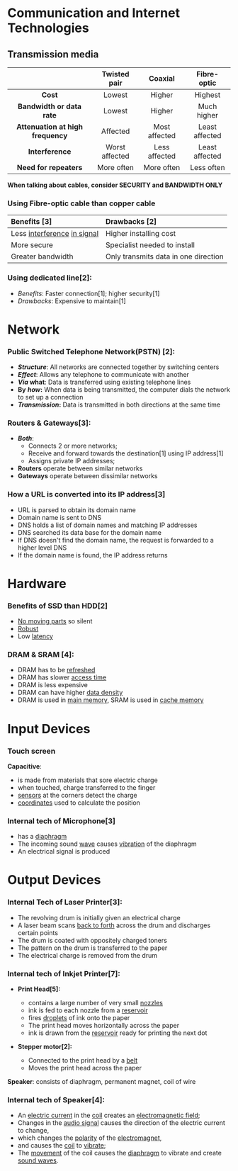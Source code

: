 # Communication and Internet Technologies

## Transmission media

|                                   | **Twisted pair** |  **Coaxial**  |  Fibre-optic   |
| :-------------------------------: | :--------------: | :-----------: | :------------: |
|             **Cost**              |      Lowest      |    Higher     |    Highest     |
|    **Bandwidth or data rate**     |      Lowest      |    Higher     |  Much higher   |
| **Attenuation at high frequency** |     Affected     | Most affected | Least affected |
|         **Interference**          |  Worst affected  | Less affected | Least affected |
|      **Need for repeaters**       |    More often    |  More often   |   Less often   |

**When talking about cables, consider SECURITY and BANDWIDTH ONLY**

### Using Fibre-optic cable than copper cable

| Benefits \[3\]                            | Drawbacks \[2\]                      |
|:------------------------------------------|:-------------------------------------|
| Less <u>interference</u> <u>in signal</u> | Higher installing cost               |
| More secure                               | Specialist needed to install         |
| Greater bandwidth                         | Only transmits data in one direction |

### Using dedicated line\[2\]:

- *Benefits*: Faster connection\[1\]; higher security\[1\]
- *Drawbacks*: Expensive to maintain\[1\]

# Network

### Public Switched Telephone Network(PSTN) \[2\]:

- ***Structure***: All networks are connected together by switching centers
- ***Effect***: Allows any telephone to communicate with another
- ***Via* what**: Data is transferred using existing telephone lines
- **By** ***how*:** When data is being transmitted, the computer dials the network to set up a connection
- ***Transmission*:** Data is transmitted in both directions at the same time

### Routers & Gateways\[3\]:

- ***Both***:
  - Connects 2 or more networks;
  - Receive and forward towards the destination\[1\] using IP address\[1\]
  - Assigns private IP addresses;
- **Routers** operate between similar networks
- **Gateways** operate between dissimilar networks

### How a URL is converted into its IP address\[3\]

- URL is parsed to obtain its domain name
- Domain name is sent to DNS
- DNS holds a list of domain names and matching IP addresses
- DNS searched its data base for the domain name
- If DNS doesn't find the domain name, the request is forwarded to a higher level DNS
- If the domain name is found, the IP address returns

# Hardware

### Benefits of SSD than HDD\[2\]

- <u>No moving parts</u> so silent
- <u>Robust</u>
- Low <u>latency</u>

### DRAM & SRAM \[4\]:

- DRAM has to be <u>refreshed</u>
- DRAM has slower <u>access time</u>
- DRAM is less expensive
- DRAM can have higher <u>data density</u>
- DRAM is used in <u>main memory</u>, SRAM is used in <u>cache memory</u>

# Input Devices

### Touch screen

**Capacitive**:

- is made from materials that sore electric charge
- when touched, charge transferred to the finger
- <u>sensors</u> at the corners detect the charge
- <u>coordinates</u> used to calculate the position

### Internal tech of Microphone\[3\]

- has a <u>diaphragm</u>
- The incoming sound <u>wave</u> causes <u>vibration</u> of the diaphragm
- An electrical signal is produced

# Output Devices

### Internal Tech of Laser Printer\[3\]:

- The revolving drum is initially given an electrical charge
- A laser beam scans <u>back to forth</u> across the drum and discharges certain points
- The drum is coated with oppositely charged toners
- The pattern on the drum is transferred to the paper
- The electrical charge is removed from the drum

### Internal tech of Inkjet Printer\[7\]:

- **Print Head\[5\]:**
  - contains a large number of very small <u>nozzles</u>
  - ink is fed to each nozzle from a <u>reservoir</u>
  - fires <u>droplets</u> of ink onto the paper
  - The print head moves horizontally across the paper
  - ink is drawn from the <u>reservoir</u> ready for printing the next dot

- **Stepper motor\[2\]:**
  - Connected to the print head by a <u>belt</u>
  - Moves the print head across the paper

**Speaker**: consists of diaphragm, permanent magnet, coil of wire

### Internal tech of Speaker\[4\]:

- An <u>electric current</u> in the <u>coil</u> creates an <u>electromagnetic field</u>;
- Changes in the <u>audio signal</u> causes the direction of the electric current to change,
- which changes the <u>polarity</u> of the <u>electromagnet</u>,
- and causes the <u>coil</u> to <u>vibrate</u>;
- The <u>movement</u> of the coil causes the <u>diaphragm</u> to vibrate and create <u>sound waves</u>.